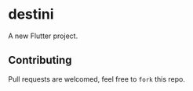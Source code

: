 # destini

A new Flutter project.

## Contributing
Pull requests are welcomed, feel free to ```fork``` this repo.
